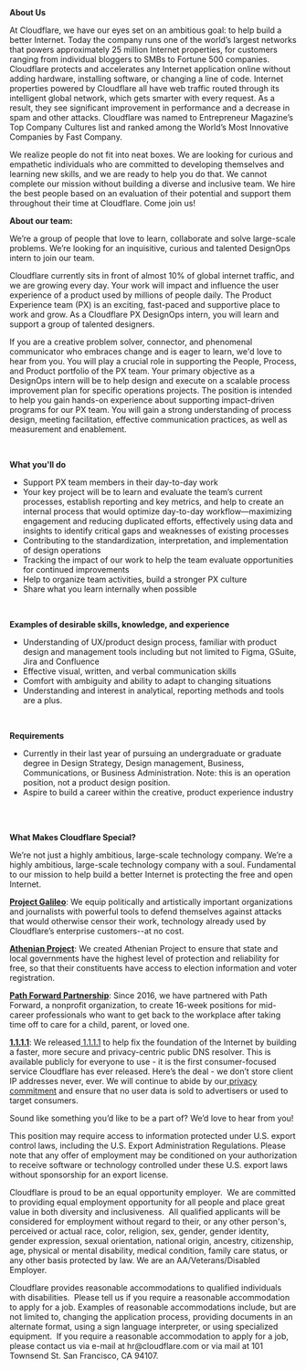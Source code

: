 <div class="content-intro">
	<div><strong>About Us</strong></div>
	<div>
		<p><span style="font-weight: 400;">At Cloudflare, we have our eyes set on an ambitious goal: to help build a better Internet. Today the company runs one of the world’s largest networks that powers approximately 25 million Internet properties, for customers ranging from individual bloggers to SMBs to Fortune 500 companies. Cloudflare protects and accelerates any Internet application online without adding hardware, installing software, or changing a line of code. Internet properties powered by Cloudflare all have web traffic routed through its intelligent global network, which gets smarter with every request. As a result, they see significant improvement in performance and a decrease in spam and other attacks. Cloudflare was named to Entrepreneur Magazine’s Top Company Cultures list and ranked among the World’s Most Innovative Companies by Fast Company.</span><span style="font-weight: 400;">&nbsp;</span></p>
		<p><span style="font-weight: 400;">We realize people do not fit into neat boxes. We are looking for curious and empathetic individuals who are committed to developing themselves and learning new skills, and we are ready to help you do that. We cannot complete our mission without building a diverse and inclusive team. We hire the best people based on an evaluation of their potential and support them throughout their time at Cloudflare. Come join us!&nbsp;</span></p>
	</div>
</div>
<p><strong>About our team:</strong></p>
<p><span style="font-weight: 400;">We’re a group of people that love to learn, collaborate and solve large-scale problems. We’re looking for an inquisitive, curious and talented DesignOps intern to join our team.&nbsp;</span></p>
<p><span style="font-weight: 400;">Cloudflare currently sits in front of almost 10% of global internet traffic, and we are growing every day. </span><span style="font-weight: 400;">Your work will impact and influence the user experience of a product used by millions of people daily</span><span style="font-weight: 400;">. </span><span style="font-weight: 400;">The Product Experience team (PX) is an exciting, fast-paced and supportive place to work and grow. As a Cloudflare PX DesignOps intern, you will learn and support a group of talented designers.&nbsp;</span></p>
<p><span style="font-weight: 400;">If you are a creative problem solver, connector, and phenomenal communicator who embraces change and is eager to learn, we'd love to hear from you. You will play a crucial role in supporting the People, Process, and Product portfolio of the PX team. Your primary objective as a DesignOps intern will be to help design and execute on a scalable process improvement plan for specific operations projects. The position is intended to help you gain hands-on experience about supporting impact-driven programs for our PX team. You will gain a strong understanding of process design, meeting facilitation, effective communication practices, as well as measurement and enablement.&nbsp;</span></p>
<p>&nbsp;</p>
<p><strong>What you'll do</strong></p>
<ul>
	<li style="font-weight: 400;"><span style="font-weight: 400;">Support PX team members in their day-to-day work</span></li>
	<li style="font-weight: 400;"><span style="font-weight: 400;">Your key project will be to learn and evaluate the team’s current processes, establish reporting and key metrics, and help to create an internal process that would optimize day-to-day workflow—maximizing engagement and reducing duplicated efforts, effectively using data and insights to identify critical gaps and weaknesses of existing processes</span></li>
	<li style="font-weight: 400;"><span style="font-weight: 400;">Contributing to the standardization, interpretation, and implementation of design operations</span></li>
	<li style="font-weight: 400;"><span style="font-weight: 400;">Tracking the impact of our work to help the team evaluate opportunities for continued improvements</span></li>
	<li style="font-weight: 400;"><span style="font-weight: 400;">Help to organize team activities, build a stronger PX culture</span></li>
	<li style="font-weight: 400;"><span style="font-weight: 400;">Share what you learn internally when possible</span></li>
</ul>
<p>&nbsp;</p>
<p><strong>Examples of desirable skills, knowledge, and experience</strong></p>
<ul>
	<li style="font-weight: 400;"><span style="font-weight: 400;">Understanding of UX/product design process, familiar with product design and management tools including but not limited to Figma, GSuite, Jira and Confluence</span></li>
	<li style="font-weight: 400;"><span style="font-weight: 400;">Effective</span><span style="font-weight: 400;"> visual, written, and verbal communication skills</span></li>
	<li style="font-weight: 400;"><span style="font-weight: 400;">Comfort with ambiguity and ability to adapt to changing situations</span></li>
	<li style="font-weight: 400;"><span style="font-weight: 400;">Understanding and interest in analytical, reporting methods and tools are a plus.</span></li>
</ul>
<p>&nbsp;</p>
<p><strong>Requirements</strong></p>
<ul>
	<li style="font-weight: 400;"><span style="font-weight: 400;">Currently in their last year of pursuing an undergraduate or graduate degree in Design Strategy, Design management, Business, Communications, or Business Administration. Note: this is an operation position, not a product design position.&nbsp;</span></li>
	<li style="font-weight: 400;"><span style="font-weight: 400;">Aspire to build a career within the creative, product experience industry</span></li>
</ul>
<p><br><br></p>
<div class="content-conclusion">
	<p><strong>What Makes Cloudflare Special?</strong></p>
	<p><span style="font-weight: 400;">We’re not just a highly ambitious, large-scale technology company. We’re a highly ambitious, large-scale technology company with a soul. Fundamental to our mission to help build a better Internet is protecting the free and open Internet.</span></p>
	<p><a href="https://blog.cloudflare.com/protecting-free-expression-online/"><strong>Project Galileo</strong></a><span style="font-weight: 400;">: We equip politically and artistically important organizations and journalists with powerful tools to defend themselves against attacks that would otherwise censor their work, technology already used by Cloudflare’s enterprise customers--at no cost.</span></p>
	<p><strong><a href="https://www.cloudflare.com/athenian/">Athenian Project</a></strong><span style="font-weight: 400;">: We created Athenian Project to ensure that state and local governments have the highest level of protection and reliability for free, so that their constituents have access to election information and voter registration.</span></p>
	<p><a href="https://blog.cloudflare.com/tag/path-forward/"><strong>Path Forward Partnership</strong></a><span style="font-weight: 400;">: Since 2016, we have partnered with Path Forward, a nonprofit organization, to create 16-week positions for mid-career professionals who want to get back to the workplace after taking time off to care for a child, parent, or loved one.</span></p>
	<p><a href="https://1.1.1.1/"><strong>1.1.1.1</strong></a><span style="font-weight: 400;">: We released</span><a href="https://1.1.1.1/"> <span style="font-weight: 400;">1.1.1.1</span></a><span style="font-weight: 400;"> to help fix the foundation of the Internet by building a faster, more secure and privacy-centric public DNS resolver. This is available publicly for everyone to use - it is the first consumer-focused service Cloudflare has ever released. Here’s the deal - we don’t store client IP addresses never, ever. We will continue to abide by our</span><a href="https://developers.cloudflare.com/1.1.1.1/privacy/public-dns-resolver"> privacy commitment</a><span style="font-weight: 400;"> and ensure that no user data is sold to advertisers or used to target consumers.</span></p>
	<p><span style="font-weight: 400;">Sound like something you’d like to be a part of? We’d love to hear from you!</span></p>
	<p><span style="font-weight: 400;">This position may require access to information protected under U.S. export control laws, including the U.S. Export Administration Regulations. Please note that any offer of employment may be conditioned on your authorization to receive software or technology controlled under these U.S. export laws without sponsorship for an export license.</span></p>
	<p><span style="font-weight: 400;">Cloudflare is proud to be an equal opportunity employer. &nbsp;We are committed to providing equal employment opportunity for all people and place great value in both diversity and inclusiveness. &nbsp;All qualified applicants will be considered for employment without regard to their, or any other person's, perceived or actual</span> <span style="font-weight: 400;">race, color, religion, sex, gender, gender identity, gender expression, sexual orientation, national origin, ancestry, citizenship, age, physical or mental disability, medical condition, family care status, or any other basis protected by law. </span><span style="font-weight: 400;">We are an AA/Veterans/Disabled Employer.</span></p>
	<p><span style="font-weight: 400;">Cloudflare provides reasonable accommodations to qualified individuals with disabilities. &nbsp;Please tell us if you require a reasonable accommodation to apply for a job. Examples of reasonable accommodations include, but are not limited to, changing the application process, providing documents in an alternate format, using a sign language interpreter, or using specialized equipment. &nbsp;If you require a reasonable accommodation to apply for a job, please contact us via e-mail at </span><span style="font-weight: 400;">hr@cloudflare.com</span><span style="font-weight: 400;"> or via mail at 101 Townsend St. San Francisco, CA 94107.</span></p>
</div>